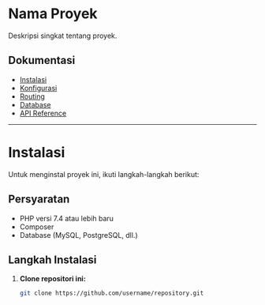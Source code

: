 # Nama Proyek

Deskripsi singkat tentang proyek.

## Dokumentasi

- [Instalasi](docs/installation.md)
- [Konfigurasi](docs/configuration.md)
- [Routing](docs/routing.md)
- [Database](docs/database.md)
- [API Reference](docs/api.md)

---

# Instalasi

Untuk menginstal proyek ini, ikuti langkah-langkah berikut:

## Persyaratan

- PHP versi 7.4 atau lebih baru
- Composer
- Database (MySQL, PostgreSQL, dll.)

## Langkah Instalasi

1. **Clone repositori ini:**

   ```bash
   git clone https://github.com/username/repository.git

